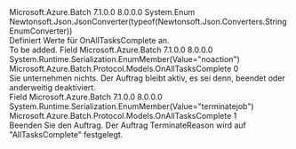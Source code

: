 <Type Name="OnAllTasksComplete" FullName="Microsoft.Azure.Batch.Protocol.Models.OnAllTasksComplete">
  <TypeSignature Language="C#" Value="public enum OnAllTasksComplete" />
  <TypeSignature Language="ILAsm" Value=".class public auto ansi sealed OnAllTasksComplete extends System.Enum" />
  <TypeSignature Language="DocId" Value="T:Microsoft.Azure.Batch.Protocol.Models.OnAllTasksComplete" />
  <TypeSignature Language="VB.NET" Value="Public Enum OnAllTasksComplete" />
  <TypeSignature Language="F#" Value="type OnAllTasksComplete = " />
  <AssemblyInfo>
    <AssemblyName>Microsoft.Azure.Batch</AssemblyName>
    <AssemblyVersion>7.1.0.0</AssemblyVersion>
    <AssemblyVersion>8.0.0.0</AssemblyVersion>
  </AssemblyInfo>
  <Base>
    <BaseTypeName>System.Enum</BaseTypeName>
  </Base>
  <Attributes>
    <Attribute>
      <AttributeName>Newtonsoft.Json.JsonConverter(typeof(Newtonsoft.Json.Converters.StringEnumConverter))</AttributeName>
    </Attribute>
  </Attributes>
  <Docs>
    <summary>
            Definiert Werte für OnAllTasksComplete an.
            </summary>
    <remarks>To be added.</remarks>
  </Docs>
  <Members>
    <Member MemberName="NoAction">
      <MemberSignature Language="C#" Value="NoAction" />
      <MemberSignature Language="ILAsm" Value=".field public static literal valuetype Microsoft.Azure.Batch.Protocol.Models.OnAllTasksComplete NoAction = int32(0)" />
      <MemberSignature Language="DocId" Value="F:Microsoft.Azure.Batch.Protocol.Models.OnAllTasksComplete.NoAction" />
      <MemberSignature Language="VB.NET" Value="NoAction" />
      <MemberSignature Language="F#" Value="NoAction = 0" Usage="Microsoft.Azure.Batch.Protocol.Models.OnAllTasksComplete.NoAction" />
      <MemberType>Field</MemberType>
      <AssemblyInfo>
        <AssemblyName>Microsoft.Azure.Batch</AssemblyName>
        <AssemblyVersion>7.1.0.0</AssemblyVersion>
        <AssemblyVersion>8.0.0.0</AssemblyVersion>
      </AssemblyInfo>
      <Attributes>
        <Attribute>
          <AttributeName>System.Runtime.Serialization.EnumMember(Value="noaction")</AttributeName>
        </Attribute>
      </Attributes>
      <ReturnValue>
        <ReturnType>Microsoft.Azure.Batch.Protocol.Models.OnAllTasksComplete</ReturnType>
      </ReturnValue>
      <MemberValue>0</MemberValue>
      <Docs>
        <summary>
            Sie unternehmen nichts. Der Auftrag bleibt aktiv, es sei denn, beendet oder anderweitig deaktiviert.
            </summary>
      </Docs>
    </Member>
    <Member MemberName="TerminateJob">
      <MemberSignature Language="C#" Value="TerminateJob" />
      <MemberSignature Language="ILAsm" Value=".field public static literal valuetype Microsoft.Azure.Batch.Protocol.Models.OnAllTasksComplete TerminateJob = int32(1)" />
      <MemberSignature Language="DocId" Value="F:Microsoft.Azure.Batch.Protocol.Models.OnAllTasksComplete.TerminateJob" />
      <MemberSignature Language="VB.NET" Value="TerminateJob" />
      <MemberSignature Language="F#" Value="TerminateJob = 1" Usage="Microsoft.Azure.Batch.Protocol.Models.OnAllTasksComplete.TerminateJob" />
      <MemberType>Field</MemberType>
      <AssemblyInfo>
        <AssemblyName>Microsoft.Azure.Batch</AssemblyName>
        <AssemblyVersion>7.1.0.0</AssemblyVersion>
        <AssemblyVersion>8.0.0.0</AssemblyVersion>
      </AssemblyInfo>
      <Attributes>
        <Attribute>
          <AttributeName>System.Runtime.Serialization.EnumMember(Value="terminatejob")</AttributeName>
        </Attribute>
      </Attributes>
      <ReturnValue>
        <ReturnType>Microsoft.Azure.Batch.Protocol.Models.OnAllTasksComplete</ReturnType>
      </ReturnValue>
      <MemberValue>1</MemberValue>
      <Docs>
        <summary>
            Beenden Sie den Auftrag. Der Auftrag TerminateReason wird auf "AllTasksComplete" festgelegt.
            </summary>
      </Docs>
    </Member>
  </Members>
</Type>